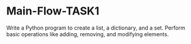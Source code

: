 # Main-Flow-TASK1
Write a Python program to create a list, a dictionary, and a set. Perform basic operations like adding, removing, and modifying elements.
